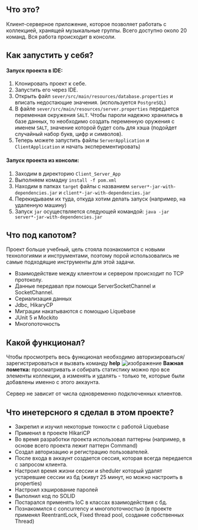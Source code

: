 ## Что это?
Клиент-серверное приложение, которое позволяет работать с коллекцией, хранящей музыкальные группы. Всего доступно около 20 команд. Вся работа происходит в консоли.

## Как запустить у себя?
#### Запуск проекта в IDE:
1. Клонировать проект к себе.
2. Запустить его через IDE.
3. Открыть файл `sever/src/main/resources/database.properties` и вписать недостающие значения. (используется `PostgreSQL`)
4. В файле `sever/src/main/resources/server.properties` передается переменная окружения `SALT`. Чтобы пароли надежно хранились в базе данных, то необходимо создать переменную оружения с именем `SALT`, значение которой будет соль для хэша (подойдет случайный набор букв, цифр и символов).
5. Теперь можете запустить файлы `ServerApplication` и `ClientApplication` и начать эксперементировать)

#### Запуск проекта из консоли:
1. Заходим в директорию `Client_Server_App`
2. Выполняем комадну `install -f pom.xml`
3. Находим в папках `target` файлы с названием `server*-jar-with-dependencies.jar` и `client*-jar-with-dependencies.jar`
4. Перекидываем их туда, откуда хотим делать запуск (например, на удаленную машину)
5. Запуск `jar` осуществляется следующей командой: `java -jar server*-jar-with-dependencies.jar`

## Что под капотом?
Проект больше учебный, цель стояла познакомится с новыми технологиями и инструментами, поэтому порой использовались не самые подходящие инструменты для этой задачи.
* Взаимодействие между клиентом и сервером происходит по TCP протоколу.
* Данные передавал при помощи ServerSocketChannel и SocketChannel.
* Сериализация данных
* Jdbc, HikaryCP
* Миграции накатываются с помощью Liquebase
* JUnit 5 и Mockito
* Многопоточность

## Какой функционал?
Чтобы просмотреть весь функционал необходимо авторизироваться/зарегистрироваться и вызвать команду **help**
![изображение](https://github.com/Neonik-dev/Lab7/assets/64394145/f8a02d12-a1fd-4d39-bab1-ba034742e568)
**Важная пометка:** просматривать и собирать статистику можно про все элементы коллекции, а изменять и удалять - только те, которые были добавлены именно с этого аккаунта.

Сервер не зависит от числа одновременно подключенных клиентов.

## Что инетерсного я сделал в этом проекте?
* Закрепил и изучил некоторые тонкости с работой Liquebase
* Применил в проекте HikariCP
* Во время разработки проекта использовал паттерны (например, в основе всего проекта лежит паттерн Command)
* Создал авторизацию и регистрацию пользователей. 
* После входа в аккаунт создается сессия, которая всегда передается с запросом клиента.
* Настроил время жизни сессии и sheduler который удалят устаревшие сессии из бд (живут 25 минут, но можно настроить в properties)
* Настроил хэширование паролей
* Выполнил код по SOLID
* Постарался применять IoC в классах взаимодействия с бд.
* Познакомился с concurrency и многопоточностью (в проекте применял ReentrantLock, Fixed thread pool, создание собственных Thread)

